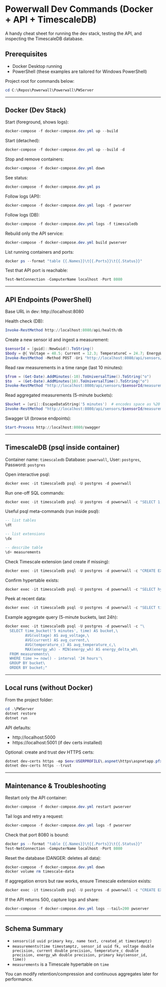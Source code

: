 # Powerwall Dev Commands (Docker + API + TimescaleDB)

A handy cheat sheet for running the dev stack, testing the API, and inspecting the TimescaleDB database.

## Prerequisites
- Docker Desktop running
- PowerShell (these examples are tailored for Windows PowerShell)

Project root for commands below:

```powershell
cd C:\Repos\Powerwall\Powerwall\PWServer
```

---

## Docker (Dev Stack)

Start (foreground, shows logs):
```powershell
docker-compose -f docker-compose.dev.yml up --build
```

Start (detached):
```powershell
docker-compose -f docker-compose.dev.yml up --build -d
```

Stop and remove containers:
```powershell
docker-compose -f docker-compose.dev.yml down
```

See status:
```powershell
docker-compose -f docker-compose.dev.yml ps
```

Follow logs (API):
```powershell
docker-compose -f docker-compose.dev.yml logs -f pwserver
```

Follow logs (DB):
```powershell
docker-compose -f docker-compose.dev.yml logs -f timescaledb
```

Rebuild only the API service:
```powershell
docker-compose -f docker-compose.dev.yml build pwserver
```

List running containers and ports:
```powershell
docker ps --format "table {{.Names}}\t{{.Ports}}\t{{.Status}}"
```

Test that API port is reachable:
```powershell
Test-NetConnection -ComputerName localhost -Port 8080
```

---

## API Endpoints (PowerShell)
Base URL in dev: http://localhost:8080

Health check (DB):
```powershell
Invoke-RestMethod http://localhost:8080/api/health/db
```

Create a new sensor id and ingest a measurement:
```powershell
$sensorId = [guid]::NewGuid().ToString()
$body = @{ Voltage = 48.5; Current = 12.3; TemperatureC = 24.7; EnergyWh = 150.0 } | ConvertTo-Json
Invoke-RestMethod -Method POST -Uri "http://localhost:8080/api/sensors/$sensorId/measurements" -ContentType "application/json" -Body $body
```

Read raw measurements in a time range (last 10 minutes):
```powershell
$from = (Get-Date).AddMinutes(-10).ToUniversalTime().ToString("o")
$to   = (Get-Date).AddMinutes(10).ToUniversalTime().ToString("o")
Invoke-RestMethod "http://localhost:8080/api/sensors/$sensorId/measurements?from=$from&to=$to"
```

Read aggregated measurements (5-minute buckets):
```powershell
$bucket = [uri]::EscapeDataString('5 minutes')  # encodes space as %20
Invoke-RestMethod "http://localhost:8080/api/sensors/$sensorId/measurements?from=$from&to=$to&bucket=$bucket"
```

Swagger UI (browse endpoints):
```powershell
Start-Process http://localhost:8080/swagger
```

---

## TimescaleDB (psql inside container)
Container name: `timescaledb`
Database: `powerwall`, User: `postgres`, Password: `postgres`

Open interactive psql:
```powershell
docker exec -it timescaledb psql -U postgres -d powerwall
```

Run one-off SQL commands:
```powershell
docker exec -it timescaledb psql -U postgres -d powerwall -c "SELECT 1;"
```

Useful psql meta-commands (run inside psql):
```sql
-- list tables
\dt

-- list extensions
\dx

-- describe table
\d+ measurements
```

Check Timescale extension (and create if missing):
```powershell
docker exec -it timescaledb psql -U postgres -d powerwall -c "CREATE EXTENSION IF NOT EXISTS timescaledb;"
```

Confirm hypertable exists:
```powershell
docker exec -it timescaledb psql -U postgres -d powerwall -c "SELECT hypertable_name FROM timescaledb_information.hypertables;"
```

Peek at recent data:
```powershell
docker exec -it timescaledb psql -U postgres -d powerwall -c "SELECT time, sensor_id, voltage, current, temperature_c, energy_wh FROM measurements ORDER BY time DESC LIMIT 10;"
```

Example aggregate query (5-minute buckets, last 24h):
```powershell
docker exec -it timescaledb psql -U postgres -d powerwall -c "\
  SELECT time_bucket('5 minutes', time) AS bucket,\
         AVG(voltage) AS avg_voltage,\
         AVG(current) AS avg_current,\
         AVG(temperature_c) AS avg_temperature_c,\
         MAX(energy_wh) - MIN(energy_wh) AS energy_delta_wh\
  FROM measurements\
  WHERE time >= now() - interval '24 hours'\
  GROUP BY bucket\
  ORDER BY bucket;" 
```

---

## Local runs (without Docker)
From the project folder:
```powershell
cd .\PWServer
dotnet restore
dotnet run
```

API defaults:
- http://localhost:5000
- https://localhost:5001 (if dev certs installed)

Optional: create and trust dev HTTPS certs:
```powershell
dotnet dev-certs https -ep $env:USERPROFILE\.aspnet\https\aspnetapp.pfx -p password
dotnet dev-certs https --trust
```

---

## Maintenance & Troubleshooting

Restart only the API container:
```powershell
docker-compose -f docker-compose.dev.yml restart pwserver
```

Tail logs and retry a request:
```powershell
docker-compose -f docker-compose.dev.yml logs -f pwserver
```

Check that port 8080 is bound:
```powershell
docker ps --format "table {{.Names}}\t{{.Ports}}\t{{.Status}}"
Test-NetConnection -ComputerName localhost -Port 8080
```

Reset the database (DANGER: deletes all data):
```powershell
docker-compose -f docker-compose.dev.yml down
docker volume rm timescale-data
```

If aggregation errors but raw works, ensure Timescale extension exists:
```powershell
docker exec -it timescaledb psql -U postgres -d powerwall -c "CREATE EXTENSION IF NOT EXISTS timescaledb;"
```

If the API returns 500, capture logs and share:
```powershell
docker-compose -f docker-compose.dev.yml logs --tail=200 pwserver
```

---

## Schema Summary
- `sensors(id uuid primary key, name text, created_at timestamptz)`
- `measurements(time timestamptz, sensor_id uuid fk, voltage double precision, current double precision, temperature_c double precision, energy_wh double precision, primary key(sensor_id, time))`
- `measurements` is a Timescale hypertable on `time`

You can modify retention/compression and continuous aggregates later for performance.

